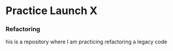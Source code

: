 # Practice Launch X

### Refactoring

his is a repository where I am practicing refactoring a legacy code